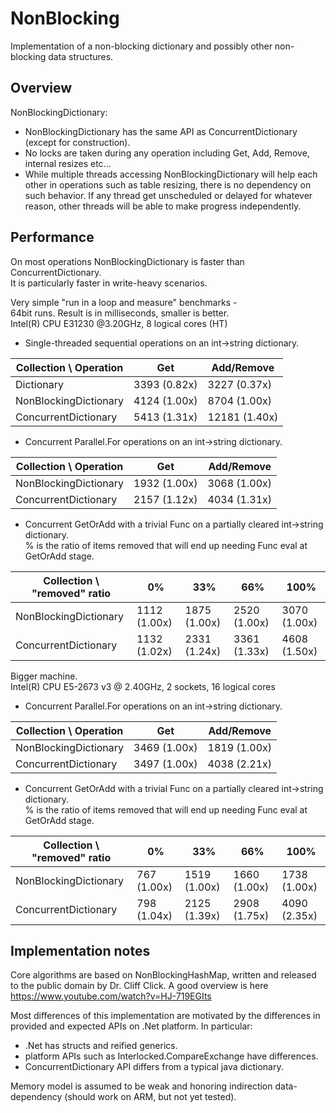 # NonBlocking
Implementation of a non-blocking dictionary and possibly other non-blocking data structures.

## Overview

NonBlockingDictionary:

- NonBlockingDictionary has the same API as ConcurrentDictionary (except for construction).
- No locks are taken during any operation including Get, Add, Remove, internal resizes etc...
- While multiple threads accessing NonBlockingDictionary will help each other in operations such as table resizing, there is no dependency on such behavior. If any thread get unscheduled or delayed for whatever reason, other threads will be able to make progress independently.

## Performance

On most operations NonBlockingDictionary is faster than ConcurrentDictionary.  
It is particularly faster in write-heavy scenarios.

Very simple "run in a loop and measure" benchmarks -    
64bit runs. Result is in milliseconds, smaller is better.  
Intel(R) CPU E31230 @3.20GHz, 8 logical cores (HT) 

* Single-threaded sequential operations on an int->string dictionary. 

|Collection \ Operation|Get|Add/Remove|
|----------|---|---|
|Dictionary|3393 (0.82x)|3227 (0.37x)|
|NonBlockingDictionary|4124 (1.00x)|8704 (1.00x)|
|ConcurrentDictionary|5413 (1.31x)|12181 (1.40x)|

* Concurrent Parallel.For operations on an int->string dictionary. 

|Collection \ Operation|Get|Add/Remove|
|----------|---|---|
|NonBlockingDictionary|1932 (1.00x)|3068 (1.00x)|
|ConcurrentDictionary|2157 (1.12x)|4034 (1.31x)|

* Concurrent GetOrAdd with a trivial Func on a partially cleared int->string dictionary.  
  % is the ratio of items removed that will end up needing Func eval at GetOrAdd stage.


|Collection \ "removed" ratio|0%|33%|66%|100%|
|----------|---|---|---|---|
|NonBlockingDictionary|1112 (1.00x)|1875 (1.00x)|2520 (1.00x)|3070 (1.00x)|
|ConcurrentDictionary|1132 (1.02x)|2331 (1.24x)|3361 (1.33x)|4608 (1.50x)|
  
    
Bigger machine.    
Intel(R) CPU E5-2673 v3 @ 2.40GHz, 2 sockets, 16 logical cores

* Concurrent Parallel.For operations on an int->string dictionary. 

|Collection \ Operation|Get|Add/Remove|
|----------|---|---|
|NonBlockingDictionary|3469 (1.00x)|1819 (1.00x)|
|ConcurrentDictionary|3497 (1.00x)|4038 (2.21x)|

* Concurrent GetOrAdd with a trivial Func on a partially cleared int->string dictionary.  
  % is the ratio of items removed that will end up needing Func eval at GetOrAdd stage.


|Collection \ "removed" ratio|0%|33%|66%|100%|
|----------|---|---|---|---|
|NonBlockingDictionary|767 (1.00x)|1519 (1.00x)|1660 (1.00x)|1738 (1.00x)|
|ConcurrentDictionary|798 (1.04x)|2125 (1.39x)|2908 (1.75x)|4090 (2.35x)|


## Implementation notes
Core algorithms are based on NonBlockingHashMap, written and released to the public domain by Dr. Cliff Click.
A good overview is here https://www.youtube.com/watch?v=HJ-719EGIts

Most differences of this implementation are motivated by the differences in provided and expected APIs on .Net platform. In particular:
- .Net has structs and reified generics.
- platform APIs such as Interlocked.CompareExchange have differences.
- ConcurrentDictionary API differs from a typical java dictionary.

Memory model is assumed to be weak and honoring indirection data-dependency (should work on ARM, but not yet tested).


